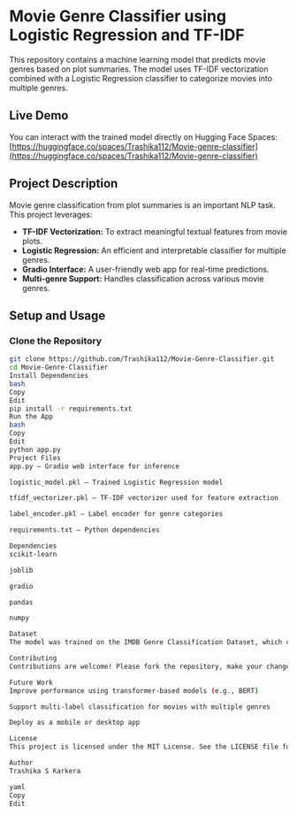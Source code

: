 # Movie Genre Classifier using Logistic Regression and TF-IDF

This repository contains a machine learning model that predicts movie genres based on plot summaries. The model uses TF-IDF vectorization combined with a Logistic Regression classifier to categorize movies into multiple genres.

## Live Demo

You can interact with the trained model directly on Hugging Face Spaces:  
[https://huggingface.co/spaces/Trashika112/Movie-genre-classifier](https://huggingface.co/spaces/Trashika112/Movie-genre-classifier)

## Project Description

Movie genre classification from plot summaries is an important NLP task. This project leverages:

- **TF-IDF Vectorization:** To extract meaningful textual features from movie plots.  
- **Logistic Regression:** An efficient and interpretable classifier for multiple genres.  
- **Gradio Interface:** A user-friendly web app for real-time predictions.  
- **Multi-genre Support:** Handles classification across various movie genres.

## Setup and Usage

### Clone the Repository
```bash
git clone https://github.com/Trashika112/Movie-Genre-Classifier.git  
cd Movie-Genre-Classifier
Install Dependencies
bash
Copy
Edit
pip install -r requirements.txt
Run the App
bash
Copy
Edit
python app.py
Project Files
app.py — Gradio web interface for inference

logistic_model.pkl — Trained Logistic Regression model

tfidf_vectorizer.pkl — TF-IDF vectorizer used for feature extraction

label_encoder.pkl — Label encoder for genre categories

requirements.txt — Python dependencies

Dependencies
scikit-learn

joblib

gradio

pandas

numpy

Dataset
The model was trained on the IMDB Genre Classification Dataset, which contains movie plot summaries and genre labels.

Contributing
Contributions are welcome! Please fork the repository, make your changes, and submit a pull request. Follow the code of conduct.

Future Work
Improve performance using transformer-based models (e.g., BERT)

Support multi-label classification for movies with multiple genres

Deploy as a mobile or desktop app

License
This project is licensed under the MIT License. See the LICENSE file for details.

Author
Trashika S Karkera

yaml
Copy
Edit
